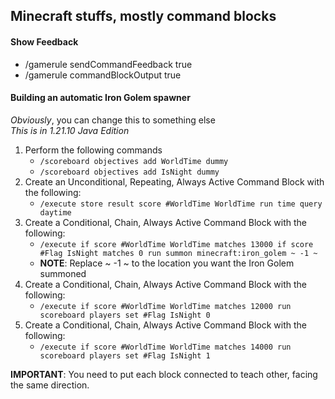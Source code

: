 ## Minecraft stuffs, mostly command blocks

#### Show Feedback
- /gamerule sendCommandFeedback true
- /gamerule commandBlockOutput true

#### Building an automatic Iron Golem spawner
*Obviously*, you can change this to something else<br/>
*This is in 1.21.10 Java Edition*
1. Perform the following commands
   - `/scoreboard objectives add WorldTime dummy`
   - `/scoreboard objectives add IsNight dummy`
1. Create an Unconditional, Repeating, Always Active Command Block with the following:
    - `/execute store result score #WorldTime WorldTime run time query daytime`
1. Create a Conditional, Chain, Always Active Command Block with the following:
    - `/execute if score #WorldTime WorldTime matches 13000 if score #Flag IsNight matches 0 run summon minecraft:iron_golem ~ -1 ~`
    - **NOTE**: Replace ~ -1 ~ to the location you want the Iron Golem summoned
1. Create a Conditional, Chain, Always Active Command Block with the following:
    - `/execute if score #WorldTime WorldTime matches 12000 run scoreboard players set #Flag IsNight 0`
1. Create a Conditional, Chain, Always Active Command Block with the following:
    - `/execute if score #WorldTime WorldTime matches 14000 run scoreboard players set #Flag IsNight 1`

**IMPORTANT**: You need to put each block connected to teach other, facing the same direction.  
